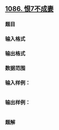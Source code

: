 ## [1086. 恨7不成妻](https://www.acwing.com/problem/content/solution/1088/1/)

### 题目

### 输入格式

### 输出格式

### 数据范围

### 输入样例：

```

```

### 输出样例：

```

```

### 题解
